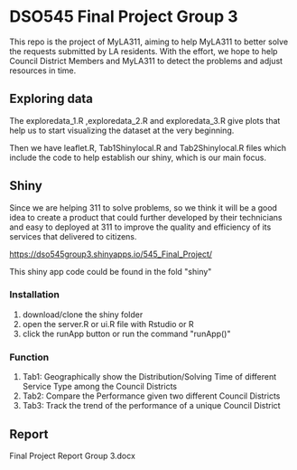 # DSO545 Final Project Group 3

This repo is the project of MyLA311, aiming to help MyLA311 to better solve the requests submitted by LA residents.
With the effort, we hope to help Council District Members and MyLA311 to detect the problems and adjust resources in time.

## Exploring data
The exploredata_1.R ,exploredata_2.R and exploredata_3.R give plots that help us to start visualizing the dataset at the very beginning. 

Then we have leaflet.R, Tab1Shinylocal.R and Tab2Shinylocal.R files which include the code to help establish our shiny, which is our main focus.

## Shiny
Since we are helping 311 to solve problems, so we think it will be a good idea to create a
product that could further developed by their technicians and easy to deployed at 311 to improve the quality and efficiency of 
its services that delivered to citizens.

https://dso545group3.shinyapps.io/545_Final_Project/

This shiny app code could be found in the fold "shiny"

### Installation

1. download/clone the shiny folder
2. open the server.R or ui.R file with Rstudio or R
3. click the runApp button or run the command "runApp()"

### Function

1. Tab1: Geographically show the Distribution/Solving Time of different Service Type among the Council Districts
2. Tab2: Compare the Performance given two different Council Districts
3. Tab3: Track the trend of the performance of a unique Council District

## Report

Final Project Report Group 3.docx
